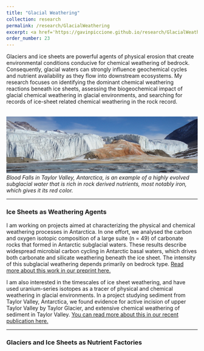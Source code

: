 ```yaml
---
title: "Glacial Weathering"
collection: research
permalink: /research/GlacialWeathering
excerpt: <a href='https://gavinpiccione.github.io/research/GlacialWeathering'><br/><img src='/images/GlacialEnvironment.png'>
order_number: 23
---
```

Glaciers and ice sheets are powerful agents of physical erosion that create environmental conditions conducive for chemical weathering of bedrock. Consequently, glacial waters can strongly influence geochemical cycles and nutrient availability as they flow into downstream ecosystems. My research focuses on identifying the dominant chemical weathering reactions beneath ice sheets, assessing the biogeochemical impact of glacial chemical weathering in glacial environments, and searching for records of ice-sheet related chemical weathering in the rock record.

<br/><img src='/images/Bloodfalls.JPG'>
*Blood Falls in Taylor Valley, Antarctica, is an example of a highly evolved subglacial water that is rich in rock derived nutrients, most notably iron, which gives it its red color.*

---
### Ice Sheets as Weathering Agents
I am working on projects aimed at characterizing the physical and chemical weathering processes in Antarctica. In one effort, we analysed the carbon and oxygen isotopic composition of a large suite (n = 49) of carbonate rocks that formed in Antarctic subglacial waters. These results describe widespread microbial carbon cycling in Antarctic basal waters, which drives both carbonate and silicate weathering beneath the ice sheet. The intensity of this subglacial weathering depends primarily on bedrock type. [Read more about this work in our preprint here.](https://gavinpiccione.github.io/files/Piccione_carbon.pdf)

I am also interested in the timescales of ice sheet weathering, and have used uranium-series isotopes as a tracer of physical and chemical weathering in glacial environments. In a project studying sediment from Taylor Valley, Antarctica, we found evidence for active incision of upper Taylor Valley by Taylor Glacier, and extensive chemical weathering of sediment in Taylor Valley. [You can read more about this in our recent publication here.](https://gavinpiccione.github.io/files/Edwards_2024_taylorvalley.pdf)

---
### Glaciers and Ice Sheets as Nutrient Factories

